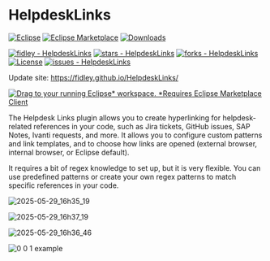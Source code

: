 # HelpdeskLinks
  [![Eclipse](https://img.shields.io/badge/Eclipse-FE7A16.svg?logo=Eclipse&logoColor=white)](#) [![Eclipse Marketplace](https://img.shields.io/eclipse-marketplace/favorites/helpdesk-links)](https://marketplace.eclipse.org/content/helpdesk-links)
 [![Downloads](https://img.shields.io/eclipse-marketplace/dt/helpdesk-links)](https://marketplace.eclipse.org/content/helpdesk-links)

   [![fidley - HelpdeskLinks](https://img.shields.io/static/v1?label=fidley&message=HelpdeskLinks&color=blue&logo=github)](https://github.com/fidley/HelpdeskLinks "Go to GitHub repo")
[![stars - HelpdeskLinks](https://img.shields.io/github/stars/fidley/HelpdeskLinks?style=social)](https://github.com/fidley/HelpdeskLinks)
[![forks - HelpdeskLinks](https://img.shields.io/github/forks/fidley/HelpdeskLinks?style=social)](https://github.com/fidley/HelpdeskLinks)
[![License](https://img.shields.io/badge/License-MIT-blue)](#license)
[![issues - HelpdeskLinks](https://img.shields.io/github/issues/fidley/HelpdeskLinks)](https://github.com/fidley/HelpdeskLinks/issues)

Update site:  https://fidley.github.io/HelpdeskLinks/

[![Drag to your running Eclipse* workspace. *Requires Eclipse Marketplace Client](https://marketplace.eclipse.org/sites/all/themes/solstice/public/images/marketplace/btn-install.svg) ](https://marketplace.eclipse.org/marketplace-client-intro?mpc_install=6854568)

The Helpdesk Links plugin allows you to create hyperlinking for helpdesk-related references in your code, such as Jira tickets, GitHub issues, SAP Notes, Ivanti requests, and more. It allows you to configure custom patterns and link templates, and to choose how links are opened (external browser, internal browser, or Eclipse default).

It requires a bit of regex knowledge to set up, but it is very flexible. You can use predefined patterns or create your own regex patterns to match specific references in your code.

![2025-05-29_16h35_19](https://github.com/user-attachments/assets/db168b48-0f64-4173-8f6e-69bf2680b4db)

![2025-05-29_16h37_19](https://github.com/user-attachments/assets/0b0a98e0-5782-42a3-932b-c0beda89b23c)

![2025-05-29_16h36_46](https://github.com/user-attachments/assets/26699390-c3e1-439e-b17f-49ca054738ab)

![0 0 1 example](https://github.com/user-attachments/assets/2df85100-91b9-4bd2-ac78-db40ba74edd1)

